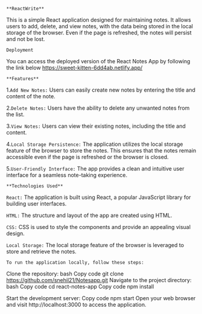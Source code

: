
`**ReactWrite**`

This is a simple React application designed for maintaining notes. It allows users to add, delete, and view notes, with the data being stored in the local storage of the browser. Even if the page is refreshed, the notes will persist and not be lost.

`Deployment`

You can access the deployed version of the React Notes App by following the link below https://sweet-kitten-6dd4ab.netlify.app/

`**Features**`

1.`Add New Notes:` Users can easily create new notes by entering the title and content of the note.

2.`Delete Notes:` Users have the ability to delete any unwanted notes from the list.

3.`View Notes:` Users can view their existing notes, including the title and content.

4.`Local Storage Persistence:` The application utilizes the local storage feature of the browser to store the notes. This ensures that the notes remain accessible even
if the page is refreshed or the browser is closed.

5.`User-Friendly Interface:` The app provides a clean and intuitive user interface for a seamless note-taking experience.


`**Technologies Used**`

`React:` The application is built using React, a popular JavaScript library for building user interfaces.

`HTML:` The structure and layout of the app are created using HTML.

`CSS:` CSS is used to style the components and provide an appealing visual design.

`Local Storage:` The local storage feature of the browser is leveraged to store and retrieve the notes.

`To run the application locally, follow these steps:`

Clone the repository:
bash
Copy code
git clone https://github.com/snehil21/Notesapp.git
Navigate to the project directory:
bash
Copy code
cd react-notes-app
Copy code
npm install

Start the development server:
Copy code
npm start
Open your web browser and visit http://localhost:3000 to access the application.

